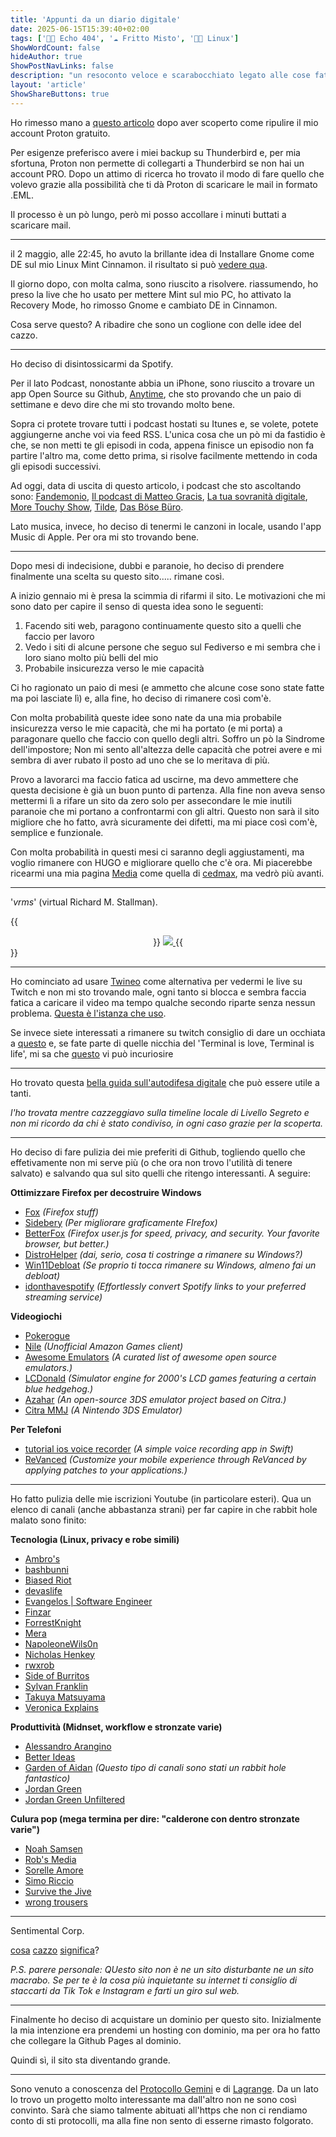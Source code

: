 ```yaml
---
title: 'Appunti da un diario digitale'
date: 2025-06-15T15:39:40+02:00
tags: ['👨‍💻 Echo 404', '☁️ Fritto Misto', '👨‍💻 Linux']
ShowWordCount: false
hideAuthor: true
ShowPostNavLinks: false
description: "un resoconto veloce e scarabocchiato legato alle cose fatte nel mondo tech"
layout: 'article'
ShowShareButtons: true
---
```


Ho rimesso mano a [questo articolo](/fritto-misto/thunderbirdBackup) dopo aver scoperto come ripulire il mio account Proton gratuito.

Per esigenze preferisco avere i miei backup su Thunderbird e, per mia sfortuna, Proton non permette di collegarti a Thunderbird se non hai un account PRO. Dopo un attimo di ricerca ho trovato il modo di fare quello che volevo grazie alla possibilità che ti dà Proton di scaricare le mail in formato .EML. 

Il processo è un pò lungo, però mi posso accollare i minuti buttati a scaricare mail.

---

il 2 maggio, alle 22:45, ho avuto la brillante idea di Installare Gnome come DE sul mio Linux Mint Cinnamon. il risultato si può [vedere qua](https://livellosegreto.it/@piacerematthew/114440298246856004).

Il giorno dopo, con molta calma, sono riuscito a risolvere. riassumendo, ho preso la live che ho usato per mettere Mint sul mio PC, ho attivato la Recovery Mode, ho rimosso Gnome e cambiato DE in Cinnamon.

Cosa serve questo? A ribadire che sono un coglione con delle idee del cazzo.

---

Ho deciso di disintossicarmi da Spotify.

Per il lato Podcast, nonostante abbia un iPhone, sono riuscito a trovare un app Open Source su Github, [Anytime](https://github.com/amugofjava/anytime_podcast_player), che sto provando che un paio di settimane e devo dire che mi sto trovando molto bene.

Sopra ci protete trovare tutti i podcast hostati su Itunes e, se volete, potete aggiungerne anche voi via feed RSS. L'unica cosa che un pò mi da fastidio è che, se non metti te gli episodi in coda, appena finisce un episodio non fa partire l'altro ma, come detto prima, si risolve facilmente mettendo in coda gli episodi successivi.

Ad oggi, data di uscita di questo articolo, i podcast che sto ascoltando sono: [Fandemonio](https://podcasts.apple.com/us/podcast/fandemonio/id1765325279), [Il podcast di Matteo Gracis](https://podcasts.apple.com/us/podcast/il-podcast-di-matteo-gracis/id1801997533), [La tua sovranità digitale](https://podcasts.apple.com/us/podcast/la-tua-sovranit%C3%A0-digitale/id1723017461), [More Touchy Show](https://podcasts.apple.com/us/podcast/more-touchy-show/id1772574222), [Tilde](https://podcasts.apple.com/us/podcast/tilde/id1543929965), [Das Böse Büro](https://keinpfusch.net/podcast).

Lato musica, invece, ho deciso di tenermi le canzoni in locale, usando l'app Music di Apple. Per ora mi sto trovando bene.

---

Dopo mesi di indecisione, dubbi e paranoie, ho deciso di prendere finalmente una scelta su questo sito..... rimane così.


A inizio gennaio mi è presa la scimmia di rifarmi il sito. Le motivazioni che mi sono dato per capire il senso di questa idea sono le seguenti:

1. Facendo siti web, paragono continuamente questo sito a quelli che faccio per lavoro
2. Vedo i siti di alcune persone che seguo sul Fediverso e mi sembra che i loro siano molto più belli del mio
3. Probabile insicurezza verso le mie capacità

Ci ho ragionato un paio di mesi (e ammetto che alcune cose sono state fatte ma poi lasciate lì) e, alla fine, ho deciso di rimanere così com'è.

Con molta probabilità queste idee sono nate da una mia probabile insicurezza verso le mie capacità, che mi ha portato (e mi porta) a paragonare quello che faccio con quello degli altri. Soffro un pò la Sindrome dell'impostore; Non mi sento all'altezza delle capacità che potrei avere e mi sembra di aver rubato il posto ad uno che se lo meritava di più. 

Provo a lavorarci ma faccio fatica ad uscirne, ma devo ammettere che questa decisione è già un buon punto di partenza. Alla fine non aveva senso mettermi lì a rifare un sito da zero solo per assecondare le mie inutili paranoie che mi portano a confrontarmi con gli altri. Questo non sarà il sito migliore che ho fatto, avrà sicuramente dei difetti, ma mi piace così com'è, semplice e funzionale.

Con molta probabilità in questi mesi ci saranno degli aggiustamenti, ma voglio rimanere con HUGO e migliorare quello che c'è ora. Mi piacerebbe ricearmi una mia pagina [Media](https://cedmax.net/media/) come quella di [cedmax](https://cedmax.net/), ma vedrò più avanti.

---

'*vrms*' (virtual Richard M. Stallman).

{{<center>}}
    <a href="https://snowfan.masto.host/@snow">
        <img src="../../posts/vrms.png" id="imgArticle">
    </a>
{{</center>}}

---

Ho cominciato ad usare [Twineo](https://codeberg.org/CloudyyUw/twineo) come alternativa per vedermi le live su Twitch e non mi sto trovando male, ogni tanto si blocca e sembra faccia fatica a caricare il video ma tempo qualche secondo riparte senza nessun problema. [Questa è l'istanza che uso](https://twineo.ducks.party/).

Se invece siete interessati a rimanere su twitch consiglio di dare un occhiata a [questo](https://github.com/pixeltris/TwitchAdSolutions) e, se fate parte di quelle nicchia del 'Terminal is love, Terminal is life', mi sa che [questo](https://github.com/krathalan/wtwitch) vi può incuriosire

---

Ho trovato questa [bella guida sull'autodifesa digitale](https://facciamo.cisti.org/#/) che può essere utile a tanti.

_l'ho trovata mentre cazzeggiavo sulla timeline locale di Livello Segreto e non mi ricordo da chi è stato condiviso, in ogni caso grazie per la scoperta._

---

Ho deciso di fare pulizia dei mie preferiti di Github, togliendo quello che effetivamente non mi serve più (o che ora non trovo l'utilità di tenere salvato) e salvando qua sul sito quelli che ritengo interessanti. A seguire:

**Ottimizzare Firefox per decostruire Windows**

- [Fox](https://github.com/AveYo/fox) _(Firefox stuff)_
- [Sidebery](https://github.com/mbnuqw/sidebery) _(Per migliorare graficamente FIrefox)_
- [BetterFox](https://github.com/yokoffing/Betterfox) _(Firefox user.js for speed, privacy, and security. Your favorite browser, but better.)_
- [DistroHelper](https://github.com/KlodCripta/DistroHelper) _(dai, serio, cosa ti costringe a rimanere su Windows?)_
- [Win11Debloat](https://github.com/Raphire/Win11Debloat) _(Se proprio ti tocca rimanere su Windows, almeno fai un debloat)_
- [idonthavespotify](https://github.com/sjdonado/idonthavespotify) _(Effortlessly convert Spotify links to your preferred streaming service)_

**Videogiochi**

- [Pokerogue](https://github.com/pagefaultgames/pokerogue)
- [Nile](https://github.com/imLinguin/nile) _(Unofficial Amazon Games client)_
- [Awesome Emulators](https://github.com/alnacle/awesome-emulators) _(A curated list of awesome open source emulators.)_
- [LCDonald](https://github.com/Difegue/LCDonald) _(Simulator engine for 2000's LCD games featuring a certain blue hedgehog.)_
- [Azahar](https://github.com/azahar-emu/azahar) _(An open-source 3DS emulator project based on Citra.)_
- [Citra MMJ](https://github.com/RubensPJ/Citra-MMJ) _(A Nintendo 3DS Emulator)_

**Per Telefoni**
- [tutorial ios voice recorder](https://github.com/vasiliy-l/tutorial-ios-voice-recorder) _(A simple voice recording app in Swift)_
- [ReVanced](https://revanced.app/) _(Customize your mobile experience through ReVanced by applying patches to your applications.)_

---

Ho fatto pulizia delle mie iscrizioni Youtube (in particolare esteri). Qua un elenco di canali (anche abbastanza strani) per far capire in che rabbit hole malato sono finito:

**Tecnologia (Linux, privacy e robe simili)**

- [Ambro's](https://www.youtube.com/channel/UCWm2Zy4ujLaN3Hj_IEVrCiw)
- [bashbunni](https://www.youtube.com/channel/UC9H0HzpKf5JlazkADWnW1Jw)
- [Biased Riot](https://www.youtube.com/channel/UCehh50T6qtDpt_kEUF33GJw)
- [devaslife](https://www.youtube.com/channel/UC7yZ6keOGsvERMp2HaEbbXQ)
- [Evangelos | Software Engineer](https://www.youtube.com/channel/UCFvsN6uB84NMbiNYHi-TIcg)
- [Finzar](https://www.youtube.com/channel/UClbf3kWcT1KGn-WnKPwq7vQ)
- [ForrestKnight](https://www.youtube.com/channel/UC2WHjPDvbE6O328n17ZGcfg)
- [Mera](https://www.youtube.com/channel/UCgqxVXLHn1uL7XP0ToI8dAQ)
- [NapoleoneWils0n](https://www.youtube.com/channel/UCriRR_CzOny-akXyk1R-oDQ)
- [Nicholas Henkey](https://www.youtube.com/channel/UCQTQ7WgZO_5C6wib582uIRg)
- [rwxrob](https://www.youtube.com/channel/UCs2Kaw3Soa63cJq3H0VA7og)
- [Side of Burritos](https://www.youtube.com/channel/UCij1VEjDb88RCbqsvZ1gqaw)
- [Sylvan Franklin](https://www.youtube.com/channel/UC04nROIJrY22Gl2aFqKcdqQ)
- [Takuya Matsuyama](https://www.youtube.com/channel/UCBZA3z_u8LPiVuIo7YUdDcg)
- [Veronica Explains](https://www.youtube.com/channel/UCMiyV_Ib77XLpzHPQH_q0qQ)

**Produttività (Midnset, workflow e stronzate varie)**

- [Alessandro Arangino](https://www.youtube.com/channel/UCfKO5swLzixLMDr8Qh_GTzQ)
- [Better Ideas](https://www.youtube.com/channel/UCtUId5WFnN82GdDy7DgaQ7w)
- [Garden of Aidan](https://www.youtube.com/channel/UCLt7kATswRCTXxiOU1kZUTw) _(Questo tipo di canali sono stati un rabbit hole fantastico)_
- [Jordan Green](https://www.youtube.com/channel/UCc7LiE7HX2jN2Z0g9ZxZ8YA)
- [Jordan Green Unfiltered](https://www.youtube.com/channel/UCoKaVKn89YprYAgSpKDBfMg)

**Culura pop (mega termina per dire: "calderone con dentro stronzate varie")**

- [Noah Samsen](https://www.youtube.com/channel/UCAXCE0MLOSTTkkOU1HTh_IA)
- [Rob's Media](https://www.youtube.com/channel/UCTNEyXNnGpMqpR3eb9w1hyw)
- [Sorelle Amore](https://www.youtube.com/channel/UCkbTTGoBpjX8ogXHCt-aegw)
- [Simo Riccio](https://www.youtube.com/channel/UCoTkeGwELFsriYJ5BvSfUsQ)
- [Survive the Jive](https://www.youtube.com/channel/UCZAENaOaceQUMd84GDc26EA)
- [wrong trousers](https://www.youtube.com/channel/UC4jnH5awmTtipD226USVkVQ)

--- 

Sentimental Corp.

[cosa](https://youtu.be/CWngKKbPKm0) [cazzo](https://youtu.be/xunZEaEt9YE) [significa](https://youtu.be/uR9wMT0fXi0)?

_P.S. parere personale: QUesto sito non è ne un sito disturbante ne un sito macrabo. Se per te è la cosa più inquietante su internet ti consiglio di staccarti da Tik Tok e Instagram e farti un giro sul web._


---

Finalmente ho deciso di acquistare un dominio per questo sito. Inizialmente la mia intenzione era prendemi un hosting con dominio, ma per ora ho fatto che collegare la Github Pages al dominio.

Quindi sì, il sito sta diventando grande.

---

Sono venuto a conoscenza del [Protocollo Gemini](https://en.wikipedia.org/wiki/Gemini_(protocol)) e di [Lagrange](https://gmi.skyjake.fi/lagrange/). Da un lato lo trovo un progetto molto interessante ma dall'altro non ne sono così convinto. Sarà che siamo talmente abituati all'https che non ci rendiamo conto di sti protocolli, ma alla fine non sento di esserne rimasto folgorato.